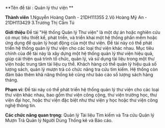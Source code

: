**Tên đề tài : Quản lý thư viện **

**Thành viên**
1.Nguyễn Hoàng Oanh - 21DH111355
2.Võ Hoàng Mỹ An - 21DH113429
3.Trương Thị Cẩm Tú

**Giới thiệu**
Đề tài "Hệ thống Quản lý Thư viện" là một dự án hoặc nghiên cứu có mục tiêu thiết kế, phát triển, và triển khai một hệ thống phần mềm hoặc ứng dụng để quản lý hoạt động của một thư viện. 
Đề tài này có thể phát triển hệ thống quản lý thư viện cho các loại thư viện khác nhau. Mục tiêu chính của đề tài này là xây dựng một hệ thống quản lý thư viện hiệu quả, giúp cải thiện quá trình tổ chức, quản lý, và sử dụng tài liệu trong một thư viện hoặc trung tâm tài liệu cụ thể. Khách hàng có thể quản lý hiệu quả số lượng sách, quản lý mượn trả có chức năng tra cứu tìm kiếm. Hệ thống còn đảm bảo thêm khả năng thống kê cũng như báo cáo số lượng sách hàng tháng.

**Phạm vi:**
Đề tài này có thể phát triển hệ thống quản lý thư viện cho các loại thư viện khác nhau, bao gồm thư viện công cộng, thư viện trường học, thư viện đại học, hoặc thư viện đặc biệt như thư viện y học hoặc thư viện công nghệ thông tin.

**Các chức năng quan trọng:**
Quản lý Tài liệu
Tìm kiếm và Tra cứu Quản lý Mượn Trả
Quản lý Người Dùng
Thống kê và Báo cáo.
